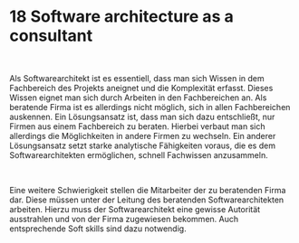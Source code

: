 18 Software architecture as a consultant
========================================

 

Als Softwarearchitekt ist es essentiell, dass man sich Wissen in dem Fachbereich
des Projekts aneignet und die Komplexität erfasst. Dieses Wissen eignet man sich
durch Arbeiten in den Fachbereichen an. Als beratende Firma ist es allerdings
nicht möglich, sich in allen Fachbereichen auskennen. Ein Lösungsansatz ist,
dass man sich dazu entschließt, nur Firmen aus einem Fachbereich zu beraten.
Hierbei verbaut man sich allerdings die Möglichkeiten in andere Firmen zu
wechseln. Ein anderer Lösungsansatz setzt starke analytische Fähigkeiten voraus,
die es dem Softwarearchitekten ermöglichen, schnell Fachwissen anzusammeln.

 

Eine weitere Schwierigkeit stellen die Mitarbeiter der zu beratenden Firma dar.
Diese müssen unter der Leitung des beratenden Softwarearchitekten arbeiten.
Hierzu muss der Softwarearchitekt eine gewisse Autorität ausstrahlen und von der
Firma zugewiesen bekommen. Auch entsprechende Soft skills sind dazu notwendig.
